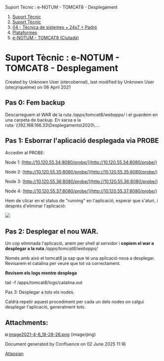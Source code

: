Suport Tècnic : e-NOTUM - TOMCAT8 - Desplegament  

1.  [Suport Tècnic](index.html)
2.  [Suport Tècnic](13893782.html)
3.  [04 - Tècnica de sistemes + 24x7 + Padró](26313202.html)
4.  [Plataformes](Plataformes_41520520.html)
5.  [e-NOTUM - TOMCAT8 (Ciutadà)](41520731.html)

Suport Tècnic : e-NOTUM - TOMCAT8 - Desplegament
================================================

Created by Unknown User (otecobernal), last modified by Unknown User (otecjriquelme) on 06 April 2021

Pas 0: Fem backup
-----------------

Descarreguem el WAR de la ruta _/apps/tomcat8/webapps/_ i el guardem en una carpeta de backup. En xarxa a la ruta: \\\\192.168.166.33\\Desplegaments\\2020\\....

Pas 1: Esborrar l'aplicació desplegada via PROBE
------------------------------------------------

Accedim al PROBE:

Node 1: [http://10.120.55.34:8080/probe/](http://10.120.55.34:8080/probe/)

Node 2: [http://10.120.55.35:8080/probe/](http://10.120.55.35:8080/probe/)

Node 3: [http://10.120.55.36:8080/probe/](http://10.120.55.36:8080/probe/)

Node 4: [http://10.120.55.37:8080/probe/](http://10.120.55.37:8080/probe/)

Hem de clicar en el status de "running" en l'aplicació, esperar que s'aturi, i després d'eliminar l'aplicació: 

![](attachments/41520733/41522301.png)

Pas 2: Desplegar el nou WAR.
----------------------------

Un cop eliminada l'aplicació, anem per shell al servidor i **copiem el war a desplegar a la ruta** _/apps/tomcat8/webapps/_

Només amb això el tomcat8 ja sap que té una aplicació nova a desplegar. Revisarem el catalina per veure que tot va correctament.

**Revisem els logs mentre desplega**

tail -f /apps/tomcat8/logs/catalina.out

Pas 3: Desplegar a tots els nodes.

Caldrà repetir aquest procediment per cada un dels nodes on calgui desplegar l'aplicació, generalment tots.

  

Attachments:
------------

![](images/icons/bullet_blue.gif) [image2021-4-6\_18-28-26.png](attachments/41520733/41522301.png) (image/png)  

Document generated by Confluence on 02 June 2025 11:16

[Atlassian](http://www.atlassian.com/)